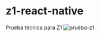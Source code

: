 # z1-react-native
Prueba técnica para Z1
![prueba-z1](https://user-images.githubusercontent.com/49287932/176680569-86ab9b1a-9fe0-4814-b09a-36cfbd5ebab4.gif)
